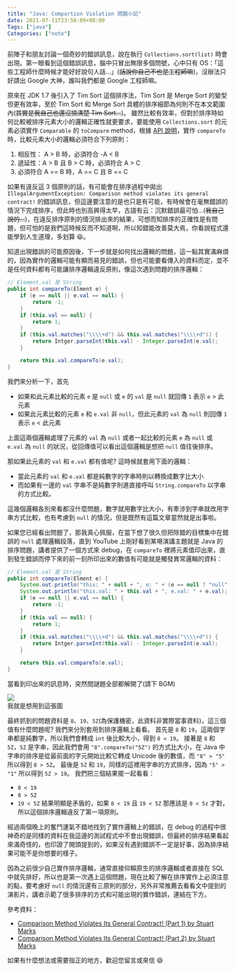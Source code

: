 ```yaml
---
title: "Java: Compartion Violation 問題小記"
date: 2021-07-11T23:58:09+08:00
Tags: ["java"]
Categories: ["note"]
---
```


前陣子和朋友討論一個奇妙的錯誤訊息，說在執行 `Collections.sort(list)` 時會出現。第一眼看到這個錯誤訊息，腦中只冒出無限多個問號，心中只有 OS：「這些工程師什麼時候才能好好說句人話...」(~~話說你自己不也是工程師嘛~~)，沒辦法只好請出 Google 大神，誰叫我們都是 Google 工程師嘛。

原來在 JDK 1.7 後引入了 Tim Sort 這個排序法，Tim Sort 是 Merge Sort 的變型但更有效率，至於 Tim Sort 和 Merge Sort 具體的排序細節為何則不在本文範圍內(~~其實是我自己也還沒搞清楚 Tim Sort…~~)。
雖然比較有效率，但對於排序時如何比較被排序元素大小的邏輯正確性就更要求，要能使用 `Collections.sort` 的元素必須實作 `Comparable` 的 `toCompare` method，根據 [API 說明](https://docs.oracle.com/javase/7/docs/api/java/lang/Comparable.html#compareTo(T))，實作 `compareTo` 時，比較元素大小的邏輯必須符合下列原則：

1. 相反性： A > B 時，必須符合 -A < B
2. 遞延性：A > B 且 B > C 時，必須符合 A > C
3. 必須符合 A == B 時，A == C 且 B == C

如果有違反這 3 個原則的話，有可能會在排序過程中拋出 `IllegalArgumentException: Comparison method violates its general contract!` 的錯誤訊息，但這邊要注意的是也只是有可能，有時候會在毫無錯誤的情況下完成排序，但此時也別高興得太早，古語有云：沉默錯誤最可怕…(~~我自己說的…~~)，在違反排序原則的情況排出來的結果，可想而知排序的正確性是有問題，但可怕的是我們這時候反而不知道啊，所以知錯能改善莫大焉，你看說程式還能學到人生道理，多划算 😆。

知道出現錯誤的可能原因後，下一步就是如何找出邏輯的問題，這一點其實滿麻煩的，因為實作的邏輯可能有顯而易見的錯誤，但也可能要看傳入的資料而定，並不是任何資料都有可能讓排序邏輯違反原則，像這次遇到問題的排序邏輯：

```java
// Element.val 是 String
public int compareTo(Elment e) {
    if (e == null || e.val == null) {
        return -1;
    }
    if (this.val == null) {
        return 1;
    }
    if (this.val.matches("\\\\+d") && this.val.matches("\\\\+d")) {
        return Intger.parseInt(this.val) - Integer.parseInt(e.val);
    }

    return this.val.compareTo(e.val);
}

```

我們來分析一下，首先

- 如果和此元素比較的元素 `e` 是 `null` 或 `e` 的 `val` 是 `null` 就回傳 `1` 表示 `e` > 此元素
- 如果此元素比較的元素 `e` 和 `e.val` 非 `null`，但此元素的 `val` 為 `null` 則回傳 `1` 表示 `e` < 此元素

上面這兩個邏輯處理了元素的 `val` 為 `null` 或者一起比較的元素 `e` 為 `null` 或 `e.val` 為 `null` 的狀況，從回傳值可以看出這個邏輯是想把 `null` 值往後排序。

那如果此元素的 `val` 和 `e.val` 都有值呢? 這時候就套用下面的邏輯：

- 當此元素的 `val` 和 `e.val` 都是純數字的字串時則以轉換成數字比大小
- 而如果有一邊的 `val` 字串不是純數字則進直接呼叫 `String.compareTo` 以字串的方式比較。

這幾個邏輯各別來看都沒什麼問題，數字就用數字比大小，有牽涉到字串就改用字串方式比較，也有考慮到 `null` 的情況，但是既然有這篇文章當然就是出事啦。

如果您已經看出問題了，那我真心佩服，在當下想了很久但把除錯的目標集中在錯誤的 `null` 處理邏輯段落，直到 YouTube 上剛好看到某埸演講主題就是 Java 的排序問題，講者提供了一個方式來 debug，在 `compareTo` 裡將元素值印出來，直到發生錯誤而停下來的前一刻所印出來的數值有可能就是觸發異常邏輯的資料：

```java
// Element.val 是 String
public int compareTo(Elment e) {
    System.out.println("this: " + null + ", e: " + (e == null ? "null" : e));
    System.out.println("this.val: " + this.val + ", e.val: " + e.val);
    if (e == null || e.val == null) {
        return -1;
    }
    if (this.val == null) {
        return 1;
    }
    if (this.val.matches("\\\\+d") && this.val.matches("\\\\+d")) {
        return Intger.parseInt(this.val) - Integer.parseInt(e.val);
    }

    return this.val.compareTo(e.val);
}

```

當看到印出來的訊息時，突然間謎題全部都解開了(請下 BGM)

<div class="img-wrapper">
    <img src="../../img/blog/buster.jpg" />
    <div class="cp">
    我就是想用到這張圖
    </div>
</div>

最終抓到的問題資料是 `8`、`19`、`5Z`(為保護機密，此資料非實際當事資料)，這三個值有什麼問題呢? 我們來分別套用到排序邏輯上看看。
首先是 `8` 和 `19`，這兩個字串都是純數字，所以我們會轉成 `int` 後比較大小，得到 `8 < 19`。
接著是 `8` 和 `5Z`，`5Z` 是字串，因此我們會用 `"8".compareTo("5Z")` 的方式比大小，在 Java 中字串的排序是從最前面的字元開始比較它轉成 Unicode 後的數值，而 `"8" > "5"` 所以得到 `8 > 5Z`。
最後是 `5Z` 和 `19`，同樣的這裡用字串的方式排序，因為 `"5" > "1"` 所以得到 `5Z > 19`。
我們把三個結果擺一起看看：

- `8 < 19`
- `8 > 5Z`
- `19 < 5Z`
結果明顯是矛盾的，如果 `8 < 19` 且 `19 < 5Z` 那應該是 `8 < 5z` 才對，所以這個排序邏輯違反了第一項原則。

經過兩個晚上的奮鬥運氣不錯地找到了實作邏輯上的錯誤，在 debug 的過程中很神奇的是同樣的資料在我這邊的測試程式中不會出現錯誤，但最終的排序結果看起來滿奇怪的，也印證了開頭提到的，如果沒有遇到錯誤不一定是好事，因為排序結果可能不是你想要的樣子。

因為之前很少自己實作排序邏輯，通常直接仰賴原生的排序邏輯或者直接在 SQL 中就先排好，所以也是第一次遇上這個問題，現在比較了解在排序實作上必須注意的點，要考慮好 `null` 的情況還有三原則的部分，另外非常推薦去看看文中提到的演影片，講者示範了很多排序的方式和可能出現的實作錯誤，連結在下方。

參考資料：

- [Comparison Method Violates Its General Contract! (Part 1) by Stuart Marks](https://youtu.be/Enwbh6wpnYs)
- [Comparison Method Violates Its General Contract! (Part 2) by Stuart Marks](https://youtu.be/bvnmbRo7a1Y)

如果有什麼想法或需要指正的地方，歡迎您留言或來信 😄